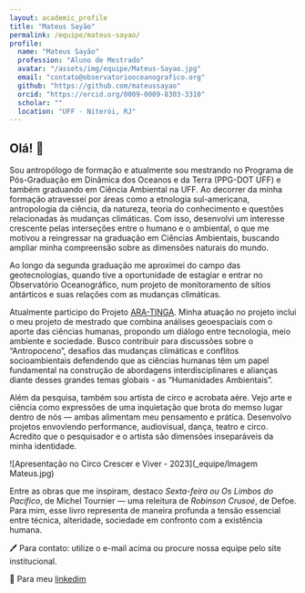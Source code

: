 ```yaml
---
layout: academic_profile
title: "Mateus Sayão"
permalink: /equipe/mateus-sayao/
profile:
  name: "Mateus Sayão"
  profession: "Aluno de Mestrado"
  avatar: "/assets/img/equipe/Mateus-Sayao.jpg"
  email: "contato@observatoriooceanografico.org"
  github: "https://github.com/mateussayao"
  orcid: "https://orcid.org/0009-0009-8303-3310"
  scholar: ""
  location: "UFF - Niterói, RJ"
---
```


## Olá! 👋

Sou antropólogo de formação e atualmente sou mestrando no Programa de Pós-Graduação em Dinâmica dos Oceanos e da Terra (PPG-DOT UFF) e também graduando em Ciência Ambiental na UFF. Ao decorrer da minha formação atravessei por áreas como a etnologia sul-americana, antropologia da ciência, da natureza, teoria do conhecimento e questões relacionadas às mudanças climáticas. Com isso, desenvolvi um interesse crescente pelas interseções entre o humano e o ambiental, o que me motivou a reingressar na graduação em Ciências Ambientais, buscando ampliar minha compreensão sobre as dimensões naturais do mundo.

Ao longo da segunda graduação me aproximei do campo das geotecnologias, quando tive a oportunidade de estagiar e entrar no Observatório Oceanográfico, num projeto de monitoramento de sítios antárticos e suas relações com as mudanças climáticas.

Atualmente participo do Projeto [ARA-TINGA](https://observatoriooceanografico.org/projetos/projeto-ara-tinga/). Minha atuação no projeto inclui o meu projeto de mestrado que combina análises geoespaciais com o aporte das ciências humanas, propondo um diálogo entre tecnologia, meio ambiente e sociedade. Busco contribuir para discussões sobre o “Antropoceno”, desafios das mudanças climáticas e conflitos socioambientais defendendo que as ciências humanas têm um papel fundamental na construção de abordagens interdisciplinares e alianças diante desses grandes temas globais - as “Humanidades Ambientais”.

Além da pesquisa, também sou artista de circo e acrobata aére. Vejo arte e ciência como expressões de uma inquietação que brota do memso lugar dentro de nós — ambas alimentam meu pensamento e prática. Desenvolvo projetos envovlendo performance, audiovisual, dança, teatro e circo. Acredito que o pesquisador e o artista são dimensões inseparáveis da minha identidade.

![Apresentação no Circo Crescer e Viver - 2023](_equipe/Imagem Mateus.jpg)

Entre as obras que me inspiram, destaco *Sexta-feira ou Os Limbos do Pacífico*, de Michel Tournier — uma releitura de *Robinson Crusoé*, de Defoe. Para mim, esse livro representa de maneira profunda a tensão essencial entre técnica, alteridade, sociedade em confronto com a existência humana.

🖊️ Para contato: utilize o e-mail acima ou procure nossa equipe pelo site institucional.

📎 Para meu  [linkedim](https://www.linkedin.com/in/mateussayao/)

